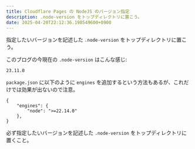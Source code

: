 ```yaml
---
title: Cloudflare Pages の NodeJS のバージョン指定
description: .node-version をトップディレクトリに置こう。
date: 2025-04-20T22:12:36.198549600+0900
---
```


指定したいバージョンを記述した `.node-version` をトップディレクトリに置こう。


このブログの今現在の `.node-version` はこんな感じ:

```
23.11.0
```

`package.json` に以下のように `engines` を追加するという方法もあるが、これだけでは効果が出ないので注意。

```
{
    "engines": {
        "node": ">=22.14.0"
    },
}
```

必ず指定したいバージョンを記述した `.node-version` をトップディレクトリに置くこと。

